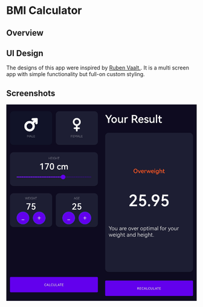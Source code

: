 # BMI Calculator

## Overview


## UI Design
The designs of this app were inspired by [Ruben Vaalt.](https://dribbble.com/shots/4585382-Simple-BMI-Calculator). It is a multi screen app with simple functionality but full-on custom styling.

## Screenshots
<div style="display: flex; justify-content: center;">
  <img src="images/mainscreen.jpg" alt="Main Screen" style="max-width: 50%;">
  <img src="images/resultscreen.jpg" alt="Result Screen" style="max-width: 50%;">
</div>





